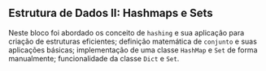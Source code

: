 ## Estrutura de Dados II: Hashmaps e Sets

Neste bloco foi abordado os conceito de `hashing` e sua aplicação para criação de estruturas eficientes; definição matemática de `conjunto` e suas aplicações básicas; implementação de uma classe `HashMap` e `Set` de forma manualmente; funcionalidade da classe `Dict` e `Set`. 

